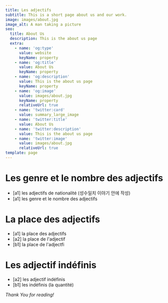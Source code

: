 ```yaml
---
title: Les adjectifs
subtitle: This is a short page about us and our work.
image: images/about.jpg
image_alt: A man taking a picture
seo:
  title: About Us
  description: This is the about us page
  extra:
    - name: 'og:type'
      value: website
      keyName: property
    - name: 'og:title'
      value: About Us
      keyName: property
    - name: 'og:description'
      value: This is the about us page
      keyName: property
    - name: 'og:image'
      value: images/about.jpg
      keyName: property
      relativeUrl: true
    - name: 'twitter:card'
      value: summary_large_image
    - name: 'twitter:title'
      value: About Us
    - name: 'twitter:description'
      value: This is the about us page
    - name: 'twitter:image'
      value: images/about.jpg
      relativeUrl: true
template: page
---
```


# Les genre et le nombre des adjectifs
+ [a1] les adjectifs de nationalité (성수일치 이야기 안에 작성)
+ [a1] les genre et le nombre des adjectifs

# La place des adjectifs
+ [a1] la place des adjectifs
+ [a2] la place de l'adjectif
+ [b1] la place de l'adjectfi

# Les adjectif indéfinis
+ [a2] les adjectif indéfinis
+ [b1] les indéfinis (la quantité)





*Thank You for reading!*
